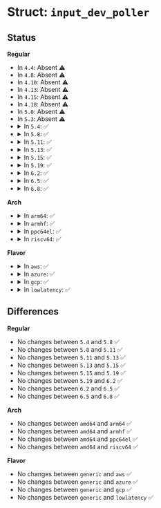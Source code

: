 # Struct: <code>input_dev_poller</code>

## Status
<b>Regular</b>
<ul>
<li>
In <code>4.4</code>: Absent ⚠️
</li>
<li>
In <code>4.8</code>: Absent ⚠️
</li>
<li>
In <code>4.10</code>: Absent ⚠️
</li>
<li>
In <code>4.13</code>: Absent ⚠️
</li>
<li>
In <code>4.15</code>: Absent ⚠️
</li>
<li>
In <code>4.18</code>: Absent ⚠️
</li>
<li>
In <code>5.0</code>: Absent ⚠️
</li>
<li>
In <code>5.3</code>: Absent ⚠️
</li>
<li>
<details>
<summary>In <code>5.4</code>: ✅</summary>

```c
struct input_dev_poller {
    void (*poll)(struct input_dev *);
    unsigned int poll_interval;
    unsigned int poll_interval_max;
    unsigned int poll_interval_min;
    struct input_dev *input;
    struct delayed_work work;
};
```
</details>
</li>
<li>
<details>
<summary>In <code>5.8</code>: ✅</summary>

```c
struct input_dev_poller {
    void (*poll)(struct input_dev *);
    unsigned int poll_interval;
    unsigned int poll_interval_max;
    unsigned int poll_interval_min;
    struct input_dev *input;
    struct delayed_work work;
};
```
</details>
</li>
<li>
<details>
<summary>In <code>5.11</code>: ✅</summary>

```c
struct input_dev_poller {
    void (*poll)(struct input_dev *);
    unsigned int poll_interval;
    unsigned int poll_interval_max;
    unsigned int poll_interval_min;
    struct input_dev *input;
    struct delayed_work work;
};
```
</details>
</li>
<li>
<details>
<summary>In <code>5.13</code>: ✅</summary>

```c
struct input_dev_poller {
    void (*poll)(struct input_dev *);
    unsigned int poll_interval;
    unsigned int poll_interval_max;
    unsigned int poll_interval_min;
    struct input_dev *input;
    struct delayed_work work;
};
```
</details>
</li>
<li>
<details>
<summary>In <code>5.15</code>: ✅</summary>

```c
struct input_dev_poller {
    void (*poll)(struct input_dev *);
    unsigned int poll_interval;
    unsigned int poll_interval_max;
    unsigned int poll_interval_min;
    struct input_dev *input;
    struct delayed_work work;
};
```
</details>
</li>
<li>
<details>
<summary>In <code>5.19</code>: ✅</summary>

```c
struct input_dev_poller {
    void (*poll)(struct input_dev *);
    unsigned int poll_interval;
    unsigned int poll_interval_max;
    unsigned int poll_interval_min;
    struct input_dev *input;
    struct delayed_work work;
};
```
</details>
</li>
<li>
<details>
<summary>In <code>6.2</code>: ✅</summary>

```c
struct input_dev_poller {
    void (*poll)(struct input_dev *);
    unsigned int poll_interval;
    unsigned int poll_interval_max;
    unsigned int poll_interval_min;
    struct input_dev *input;
    struct delayed_work work;
};
```
</details>
</li>
<li>
<details>
<summary>In <code>6.5</code>: ✅</summary>

```c
struct input_dev_poller {
    void (*poll)(struct input_dev *);
    unsigned int poll_interval;
    unsigned int poll_interval_max;
    unsigned int poll_interval_min;
    struct input_dev *input;
    struct delayed_work work;
};
```
</details>
</li>
<li>
<details>
<summary>In <code>6.8</code>: ✅</summary>

```c
struct input_dev_poller {
    void (*poll)(struct input_dev *);
    unsigned int poll_interval;
    unsigned int poll_interval_max;
    unsigned int poll_interval_min;
    struct input_dev *input;
    struct delayed_work work;
};
```
</details>
</li>
</ul>
<b>Arch</b>
<ul>
<li>
<details>
<summary>In <code>arm64</code>: ✅</summary>

```c
struct input_dev_poller {
    void (*poll)(struct input_dev *);
    unsigned int poll_interval;
    unsigned int poll_interval_max;
    unsigned int poll_interval_min;
    struct input_dev *input;
    struct delayed_work work;
};
```
</details>
</li>
<li>
<details>
<summary>In <code>armhf</code>: ✅</summary>

```c
struct input_dev_poller {
    void (*poll)(struct input_dev *);
    unsigned int poll_interval;
    unsigned int poll_interval_max;
    unsigned int poll_interval_min;
    struct input_dev *input;
    struct delayed_work work;
};
```
</details>
</li>
<li>
<details>
<summary>In <code>ppc64el</code>: ✅</summary>

```c
struct input_dev_poller {
    void (*poll)(struct input_dev *);
    unsigned int poll_interval;
    unsigned int poll_interval_max;
    unsigned int poll_interval_min;
    struct input_dev *input;
    struct delayed_work work;
};
```
</details>
</li>
<li>
<details>
<summary>In <code>riscv64</code>: ✅</summary>

```c
struct input_dev_poller {
    void (*poll)(struct input_dev *);
    unsigned int poll_interval;
    unsigned int poll_interval_max;
    unsigned int poll_interval_min;
    struct input_dev *input;
    struct delayed_work work;
};
```
</details>
</li>
</ul>
<b>Flavor</b>
<ul>
<li>
<details>
<summary>In <code>aws</code>: ✅</summary>

```c
struct input_dev_poller {
    void (*poll)(struct input_dev *);
    unsigned int poll_interval;
    unsigned int poll_interval_max;
    unsigned int poll_interval_min;
    struct input_dev *input;
    struct delayed_work work;
};
```
</details>
</li>
<li>
<details>
<summary>In <code>azure</code>: ✅</summary>

```c
struct input_dev_poller {
    void (*poll)(struct input_dev *);
    unsigned int poll_interval;
    unsigned int poll_interval_max;
    unsigned int poll_interval_min;
    struct input_dev *input;
    struct delayed_work work;
};
```
</details>
</li>
<li>
<details>
<summary>In <code>gcp</code>: ✅</summary>

```c
struct input_dev_poller {
    void (*poll)(struct input_dev *);
    unsigned int poll_interval;
    unsigned int poll_interval_max;
    unsigned int poll_interval_min;
    struct input_dev *input;
    struct delayed_work work;
};
```
</details>
</li>
<li>
<details>
<summary>In <code>lowlatency</code>: ✅</summary>

```c
struct input_dev_poller {
    void (*poll)(struct input_dev *);
    unsigned int poll_interval;
    unsigned int poll_interval_max;
    unsigned int poll_interval_min;
    struct input_dev *input;
    struct delayed_work work;
};
```
</details>
</li>
</ul>

## Differences
<b>Regular</b>
<ul>
<li>
No changes between <code>5.4</code> and <code>5.8</code> ✅
</li>
<li>
No changes between <code>5.8</code> and <code>5.11</code> ✅
</li>
<li>
No changes between <code>5.11</code> and <code>5.13</code> ✅
</li>
<li>
No changes between <code>5.13</code> and <code>5.15</code> ✅
</li>
<li>
No changes between <code>5.15</code> and <code>5.19</code> ✅
</li>
<li>
No changes between <code>5.19</code> and <code>6.2</code> ✅
</li>
<li>
No changes between <code>6.2</code> and <code>6.5</code> ✅
</li>
<li>
No changes between <code>6.5</code> and <code>6.8</code> ✅
</li>
</ul>
<b>Arch</b>
<ul>
<li>
No changes between <code>amd64</code> and <code>arm64</code> ✅
</li>
<li>
No changes between <code>amd64</code> and <code>armhf</code> ✅
</li>
<li>
No changes between <code>amd64</code> and <code>ppc64el</code> ✅
</li>
<li>
No changes between <code>amd64</code> and <code>riscv64</code> ✅
</li>
</ul>
<b>Flavor</b>
<ul>
<li>
No changes between <code>generic</code> and <code>aws</code> ✅
</li>
<li>
No changes between <code>generic</code> and <code>azure</code> ✅
</li>
<li>
No changes between <code>generic</code> and <code>gcp</code> ✅
</li>
<li>
No changes between <code>generic</code> and <code>lowlatency</code> ✅
</li>
</ul>
